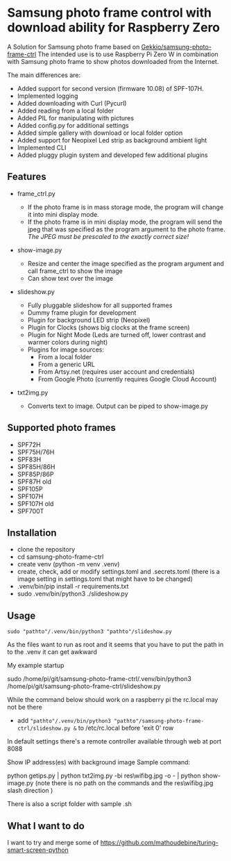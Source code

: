 Samsung photo frame control with download ability for Raspberry Zero
=================

A Solution for Samsung photo frame based on [Gekkio/samsung-photo-frame-ctrl](https://github.com/Gekkio/samsung-photo-frame-ctrl)
The intended use is to use Raspberry Pi Zero W in combination with Samsung photo frame to show photos downloaded from the Internet.

The main differences are:
* Added support for second version (firmware 10.08) of SPF-107H.
* Implemented logging
* Added downloading with Curl (Pycurl)
* Added reading from a local folder
* Added PIL for manipulating with pictures
* Added config.py for additional settings
* Added simple gallery with download or local folder option
* Added support for Neopixel Led strip as background ambient light
* Implemented CLI
* Added pluggy plugin system and developed few additional plugins

Features
--------
  
* frame_ctrl.py
  * If the photo frame is in mass storage mode, the program will change it into mini display mode.
  * If the photo frame is in mini display mode, the program will send the jpeg that was specified as the program argument to the photo frame. *The JPEG must be prescaled to the exactly correct size!*
    
* show-image.py
  * Resize and center the image specified as the program argument and call frame_ctrl to show the image
  * Can show text over the image
 
* slideshow.py
  * Fully pluggable slideshow for all supported frames
  * Dummy frame plugin for development
  * Plugin for background LED strip (Neopixel)
  * Plugin for Clocks (shows big clocks at the frame screen)
  * Plugin for Night Mode (Leds are turned off, lower contrast and warmer colors during night)
  * Plugins for image sources:
    * From a local folder
    * From a generic URL
    * From Artsy.net (requires user account and credentials)
    * From Google Photo (currently requires Google Cloud Account)

* txt2img.py 
  * Converts text to image. Output can be piped to show-image.py


Supported photo frames
----------------------

* SPF72H
* SPF75H/76H
* SPF83H
* SPF85H/86H
* SPF85P/86P
* SPF87H old
* SPF105P
* SPF107H
* SPF107H old
* SPF700T


Installation
------------
* clone the repository
* cd samsung-photo-frame-ctrl
* create venv (python -m venv .venv)
* create, check, add or modify settings.toml and .secrets.toml (there is a image setting in settings.toml that might have to be changed)
* .venv/bin/pip install -r requirements.txt
* sudo .venv/bin/python3 ./slideshow.py 

Usage
-----

`sudo "pathto"/.venv/bin/python3 "pathto"/slideshow.py`

As the files want to run as root and it seems that you have to put the path in to the .venv it can get awkward

My example startup

sudo /home/pi/git/samsung-photo-frame-ctrl/.venv/bin/python3 /home/pi/git/samsung-photo-frame-ctrl/slideshow.py

While the command below should work on a raspberry pi the rc.local may not be there 

* add `"pathto"/.venv/bin/python3 "pathto"/samsung-photo-frame-ctrl/slideshow.py &` to /etc/rc.local before 'exit 0' row

In default settings there's a remote controller available through web at port 8088


Show IP address(es) with background image Sample command:

python getips.py | python txt2img.py -bi res\wifibg.jpg -o - | python show-image.py (note there is no path on the commands and the res\wifibg.jpg slash direction )

There is also a script folder with sample .sh

What I want to do
-----------------

I want to try and merge some of https://github.com/mathoudebine/turing-smart-screen-python
